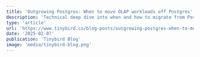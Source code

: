 ```yaml
---
title: 'Outgrowing Postgres: When to move OLAP workloads off Postgres'
description: 'Technical deep dive into when and how to migrate from Postgres to specialized analytics databases for better performance and scalability.'
type: 'article'
url: 'https://www.tinybird.co/blog-posts/outgrowing-postgres-when-to-move-olap-workloads-off-postgres'
date: '2025-02-07'
publication: 'Tinybird Blog'
image: 'media/tinybird-blog.png'
---
```

